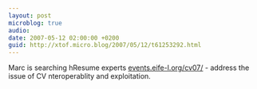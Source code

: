 ```yaml
---
layout: post
microblog: true
audio: 
date: 2007-05-12 02:00:00 +0200
guid: http://xtof.micro.blog/2007/05/12/t61253292.html
---
```

Marc is searching hResume experts [events.eife-l.org/cv07/](http://events.eife-l.org/cv07/) - address the issue of CV nteroperablity and exploitation.
